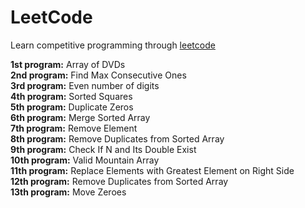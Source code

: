 # LeetCode

Learn competitive programming through [leetcode](https://leetcode.com/)

<b>1st program:</b> Array of DVDs <br/>
<b>2nd program:</b> Find Max Consecutive Ones <br/>
<b>3rd program:</b> Even number of digits <br/>
<b>4th program:</b> Sorted Squares <br/>
<b>5th program:</b> Duplicate Zeros <br/>
<b>6th program:</b> Merge Sorted Array <br/>
<b>7th program:</b> Remove Element <br/>
<b>8th program:</b> Remove Duplicates from Sorted Array <br/>
<b>9th program:</b> Check If N and Its Double Exist <br/>
<b>10th program:</b> Valid Mountain Array <br/>
<b>11th program:</b> Replace Elements with Greatest Element on Right Side <br/>
<b>12th program:</b> Remove Duplicates from Sorted Array <br/>
<b>13th program:</b> Move Zeroes <br/>